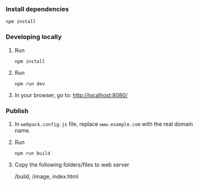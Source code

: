 ### Install dependencies

```
npm install
```

### Developing locally

1. Run

	```
	npm install
	```
	
1. Run

	```
	npm run dev
	```

2. In your browser, go to: [http://localhost:8080/](http://localhost:8080/)

### Publish

1. In `webpack.config.js` file, replace `www.example.com` with the real domain name.

2. Run

	```
	npm run build
	```

3. Copy the following folders/files to web server

	/build,
	/image,
	index.html
